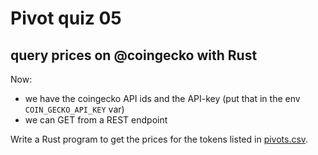 # Pivot quiz 05

## query prices on @coingecko with Rust 

Now: 

* we have the coingecko API ids and the API-key (put that in the env 
`COIN_GECKO_API_KEY` var)
* we can GET from a REST endpoint

Write a Rust program to get the prices for the tokens listed in 
[pivots.csv](https://raw.githubusercontent.com/logicalgraphs/crypto-n-rust/pivot-quiz-04/data-files/csv/pivots.csv).
